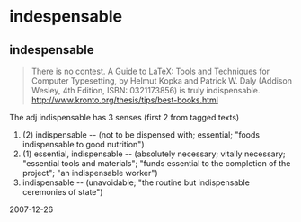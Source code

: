 # indespensable

## indespensable

> There is no contest. A Guide to LaTeX: Tools and Techniques for Computer Typesetting, by Helmut Kopka and Patrick W. Daly (Addison Wesley, 4th Edition, ISBN: 0321173856) is truly indispensable.
> http://www.kronto.org/thesis/tips/best-books.html

The adj indispensable has 3 senses (first 2 from tagged texts)
                                   
1. (2) indispensable -- (not to be dispensed with; essential; "foods indispensable to good nutrition")
2. (1) essential, indispensable -- (absolutely necessary; vitally necessary; "essential tools and materials"; "funds essential to the completion of the project"; "an indispensable worker")
3. indispensable -- (unavoidable; "the routine but indispensable ceremonies of state")


2007-12-26